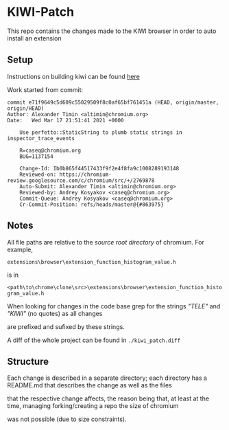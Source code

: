 # KIWI-Patch

This repo contains the changes made to the KIWI browser in order to auto install an extension

## Setup 

Instructions on building kiwi can be found [here](https://github.com/kiwibrowser/src)

Work started from commit:

```
commit e71f9649c5d609c55029509f8c0af65bf761451a (HEAD, origin/master, origin/HEAD)
Author: Alexander Timin <altimin@chromium.org>
Date:   Wed Mar 17 21:51:41 2021 +0000

    Use perfetto::StaticString to plumb static strings in inspector_trace_events

    R=caseq@chromium.org
    BUG=1137154

    Change-Id: Ib0b865f44517433f9f2e4f8fa9c1008289193148
    Reviewed-on: https://chromium-review.googlesource.com/c/chromium/src/+/2769878
    Auto-Submit: Alexander Timin <altimin@chromium.org>
    Reviewed-by: Andrey Kosyakov <caseq@chromium.org>
    Commit-Queue: Andrey Kosyakov <caseq@chromium.org>
    Cr-Commit-Position: refs/heads/master@{#863975}
```

## Notes 

All file paths are relative to the *source root directory* of chromium. For example,

`extensions\browser\extension_function_histogram_value.h`

is in 

`<path\to\chrome\clone\src>\extensions\browser\extension_function_histogram_value.h`

When looking for changes in the code base grep for the strings *"TELE"* and *"KIWI"* (no quotes) as all changes 

are prefixed and sufixed by these strings. 

A diff of the whole project can be found in `./kiwi_patch.diff`

## Structure 

Each change is described in a separate directory; each directory has a README.md that describes the change as well as the files 

that the respective change affects, the reason being that, at least at the time, managing forking/creating a repo the size of chromium 

was not possible (due to size constraints). 



